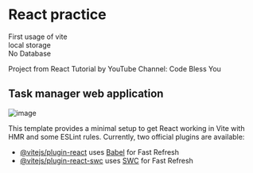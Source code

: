 # React practice
First usage of vite<br>
local storage<br>
No Database<br>

Project from React Tutorial by YouTube Channel: Code Bless You
## Task manager web application
![image](https://github.com/SidneyBasa/react_taskmanager/assets/67940686/32927407-af45-49db-9faa-994b24288022)

This template provides a minimal setup to get React working in Vite with HMR and some ESLint rules.
Currently, two official plugins are available:
- [@vitejs/plugin-react](https://github.com/vitejs/vite-plugin-react/blob/main/packages/plugin-react/README.md) uses [Babel](https://babeljs.io/) for Fast Refresh
- [@vitejs/plugin-react-swc](https://github.com/vitejs/vite-plugin-react-swc) uses [SWC](https://swc.rs/) for Fast Refresh
